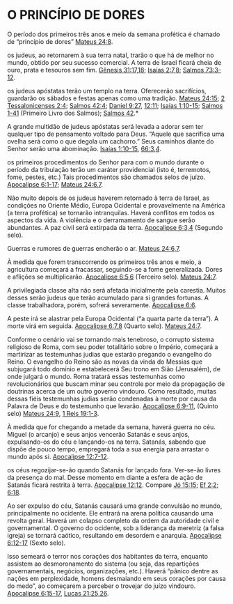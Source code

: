 # O PRINCÍPIO DE DORES 

O período dos primeiros três anos e meio da semana profética é chamado de “princípio de dores” [Mateus 24:8](http://bibliaonline.com.br/acf/mt/24/8).

os judeus, ao retornarem à sua terra natal, trarão o que há de melhor no mundo, obtido por seu sucesso comercial. A terra de Israel ficará cheia de ouro, prata e tesouros sem fim. [Gênesis 31:17,18](http://bibliaonline.com.br/acf/gn/31/17,18); [Isaías 2:7,8](http://bibliaonline.com.br/acf/is/2/7,8); [Salmos 73:3-12](http://bibliaonline.com.br/acf/sl/73/3-12).

os judeus apóstatas terão um templo na terra. Oferecerão sacrifícios, guardarão os sábados e festas apenas como uma tradição. [Mateus 24:15](http://bibliaonline.com.br/acf/mt/24/15); [2 Tessalonicenses 2:4](http://bibliaonline.com.br/acf/2ts/2/4); [Salmos 42:4](http://bibliaonline.com.br/acf/sl/42/4); [Daniel 9:27](http://bibliaonline.com.br/acf/dn/9/27), [12:11](http://bibliaonline.com.br/acf/dn/12/11); [Isaías 1:10-15](http://bibliaonline.com.br/acf/is/1/10-15); [Salmos 1-41](http://bibliaonline.com.br/acf/sl/1) (Primeiro Livro dos Salmos); [Salmos 42](http://bibliaonline.com.br/acf/sl/42).*

A grande multidão de judeus apóstatas será levada a adorar sem ter qualquer tipo de pensamento voltado para Deus. “Aquele que sacrifica uma ovelha será como o que degola um cachorro.” Seus caminhos diante do Senhor serão uma abominação. [Isaías 1:10-15](http://bibliaonline.com.br/acf/is/1/10-15), [66:3,4](http://bibliaonline.com.br/acf/is/66/3,4).

os primeiros procedimentos do Senhor para com o mundo durante o período da tribulação terão um caráter providencial (isto é, terremotos, fome, pestes, etc.) Tais procedimentos são chamados selos de juízo. [Apocalipse 6:1-17](http://bibliaonline.com.br/acf/ap/6/1-17); [Mateus 24:6,7](http://bibliaonline.com.br/acf/mt/24/6,7).

Não muito depois de os judeus haverem retornado à terra de Israel, as condições no Oriente Médio, Europa Ocidental e provavelmente na América (a terra profética) se tornarão intranquilas. Haverá conflitos em todos os aspectos da vida. A violência e o derramamento de sangue serão abundantes. A paz civil será extirpada da terra. [Apocalipse 6:3,4](http://bibliaonline.com.br/acf/ap/6/3,4) (Segundo selo).

Guerras e rumores de guerras encherão o ar. [Mateus 24:6,7](http://bibliaonline.com.br/acf/mt/24/6,7).

À medida que forem transcorrendo os primeiros três anos e meio, a agricultura começará a fracassar, seguindo-se a fome generalizada. Dores e aflições se multiplicarão. [Apocalipse 6:5,6](http://bibliaonline.com.br/acf/ap/6/5,6) (Terceiro selo). [Mateus 24:7](http://bibliaonline.com.br/acf/mt/24/7).

A privilegiada classe alta não será afetada inicialmente pela carestia. Muitos desses serão judeus que terão acumulado para si grandes fortunas. A classe trabalhadora, porém, sofrerá severamente. [Apocalipse 6:6](http://bibliaonline.com.br/acf/ap/6/6).

A peste irá se alastrar pela Europa Ocidental (“a quarta parte da terra”). A morte virá em seguida. [Apocalipse 6:7,8](http://bibliaonline.com.br/acf/ap/6/7,8) (Quarto selo). [Mateus 24:7](http://bibliaonline.com.br/acf/mt/24/7).

Conforme o cenário vai se tornando mais tenebroso, o corrupto sistema religioso de Roma, com seu poder totalitário sobre o Império, começará a martirizar as testemunhas judias que estarão pregando o evangelho do Reino. O evangelho do Reino são as novas da vinda do Messias que subjugará todo domínio e estabelecerá Seu trono em Sião (Jerusalém), de onde julgará o mundo. Roma tratará essas testemunhas como revolucionários que buscam minar seu controle por meio da propagação de doutrinas acerca de um outro governo vindouro. Como resultado, muitas dessas fiéis testemunhas judias serão condenadas à morte por causa da Palavra de Deus e do testemunho que levarão. [Apocalipse 6:9-11](http://bibliaonline.com.br/acf/ap/6/9-11), (Quinto selo) [Mateus 24:9](http://bibliaonline.com.br/acf/mt/24/9), [1 Reis 19:1-3](http://bibliaonline.com.br/acf/1rs/19/1-3).

À medida que for chegando a metade da semana, haverá guerra no céu. Miguel (o arcanjo) e seus anjos vencerão Satanás e seus anjos, expulsando-os do céu e lançando-os na terra. Satanás, sabendo que dispõe de pouco tempo, empregará toda a sua energia para arrastar o mundo após si. [Apocalipse 12:7-12](http://bibliaonline.com.br/acf/ap/12/7-12).

os céus regozijar-se-ão quando Satanás for lançado fora. Ver-se-ão livres da presença do mal. Desse momento em diante a esfera de ação de Satanás ficará restrita à terra. [Apocalipse 12:12](http://bibliaonline.com.br/acf/ap/12/12). Compare [Jó 15:15](http://bibliaonline.com.br/acf/jó/15/15); [Ef 2:2](http://bibliaonline.com.br/acf/ef/2/2); [6:18](http://bibliaonline.com.br/acf/jó/6/18).

Ao ser expulso do céu, Satanás causará uma grande convulsão no mundo, principalmente no ocidente. Ele entrará na arena política causando uma revolta geral. Haverá um colapso completo da ordem da autoridade civil e governamental. O governo do ocidente, sob a liderança da meretriz (a falsa igreja) se tornará caótico, resultando em desordem e anarquia. [Apocalipse 6:12-17](http://bibliaonline.com.br/acf/ap/6/12-17) (Sexto selo).

Isso semeará o terror nos corações dos habitantes da terra, enquanto assistem ao desmoronamento do sistema (ou seja, das repartições governamentais, negócios, organizações, etc.). Haverá “pânico dentre as nações em perplexidade, homens desmaiando em seus corações por causa do medo”, ao começarem a perceber o trovejar do juízo vindouro. [Apocalipse 6:15-17](http://bibliaonline.com.br/acf/ap/6/15-17), [Lucas 21:25,26](http://bibliaonline.com.br/acf/lc/21/25,26).